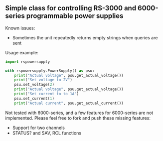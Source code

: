 ## Simple class for controlling RS-3000 and 6000-series programmable power supplies

Known issues:
* Sometimes the unit repeatedly returns empty strings when queries are sent

Usage example:
```python
import rspowersupply

with rspowersupply.PowerSupply() as psu:
    print("Actual voltage", psu.get_actual_voltage())
    print("Set voltage to 2V")
    psu.set_voltage(2)
    print("Actual voltage", psu.get_actual_voltage())
    print("Set current to to 1A")
    psu.set_current(1)
    print("Actual current", psu.get_actual_current())
 ```

Not tested with 6000-series, and a few features for 6000-series are not implemented.
Please feel free to fork and push these missing features:
* Support for two channels
* STATUS? and SAV, RCL functions

